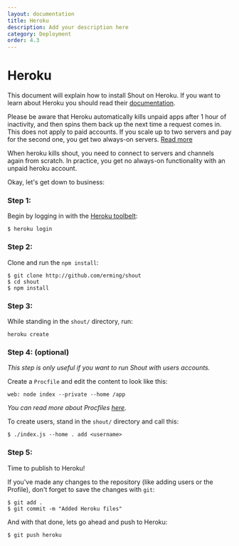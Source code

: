 ```yaml
---
layout: documentation
title: Heroku
description: Add your description here
category: Deployment
order: 4.3
---
```


# Heroku

This document will explain how to install Shout on Heroku. If you want to learn about Heroku you should read their [documentation](https://devcenter.heroku.com/articles/getting-started-with-nodejs#introduction).

<div class="alert alert-warning" role="alert">
  <p>
    Please be aware that Heroku automatically kills unpaid apps after 1 hour of inactivity, and then spins them back up the next time a request comes in.
    This does not apply to paid accounts.
    If you scale up to two servers and pay for the second one, you get two always-on servers.
    <a href="https://devcenter.heroku.com/articles/dynos\#dyno-sleeping">Read more</a>
  </p>

  <p>
    When heroku kills shout, you need to connect to servers and channels again from scratch.
    In practice, you get no always-on functionality with an unpaid heroku account.
  </p>
</div>

Okay, let's get down to business:

### Step 1:

Begin by logging in with the [Heroku toolbelt](https://toolbelt.heroku.com/):

```
$ heroku login
```

### Step 2:

Clone and run the `npm install`:

```
$ git clone http://github.com/erming/shout
$ cd shout
$ npm install
```

### Step 3:

While standing in the `shout/` directory, run:

```
heroku create
```

### Step 4: (optional)

_This step is only useful if you want to run Shout with users accounts._

Create a `Procfile` and edit the content to look like this:

```
web: node index --private --home /app
```

_You can read more about Procfiles [here](https://devcenter.heroku.com/articles/procfile)._

To create users, stand in the `shout/` directory and call this:

```
$ ./index.js --home . add <username>
```

### Step 5:

Time to publish to Heroku!

If you've made any changes to the repository (like adding users or the Profile), don't forget to save the changes with `git`:

```
$ git add .
$ git commit -m "Added Heroku files"
```

And with that done, lets go ahead and push to Heroku:

```
$ git push heroku
```
